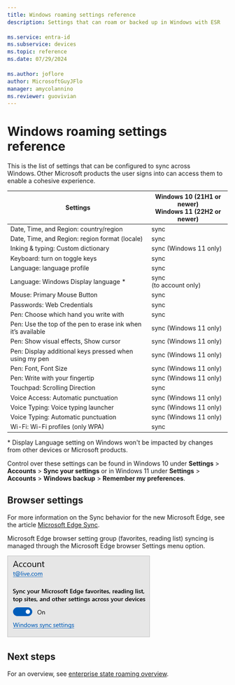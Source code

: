 ```yaml
---
title: Windows roaming settings reference
description: Settings that can roam or backed up in Windows with ESR

ms.service: entra-id
ms.subservice: devices
ms.topic: reference
ms.date: 07/29/2024

ms.author: joflore
author: MicrosoftGuyJFlo
manager: amycolannino
ms.reviewer: guovivian
---
```

# Windows roaming settings reference

This is the list of settings that can be configured to sync across Windows. Other Microsoft products the user signs into can access them to enable a cohesive experience.

| Settings | Windows 10 (21H1 or newer) <br> Windows 11 (22H2 or newer)|
| --- | --- |
| Date, Time, and Region: country/region | sync |
| Date, Time, and Region: region format (locale) | sync |
| Inking & typing: Custom dictionary | sync (Windows 11 only) |
| Keyboard: turn on toggle keys | sync|
| Language: language profile | sync |
| Language: Windows Display language \* | sync <br> (to account only) |
| Mouse: Primary Mouse Button | sync |
| Passwords: Web Credentials | sync |
| Pen: Choose which hand you write with | sync |
| Pen: Use the top of the pen to erase ink when it’s available | sync (Windows 11 only) |
| Pen: Show visual effects, Show cursor | sync (Windows 11 only) |
| Pen: Display additional keys pressed when using my pen | sync (Windows 11 only) |
| Pen: Font, Font Size | sync (Windows 11 only) |
| Pen: Write with your fingertip | sync (Windows 11 only) |
| Touchpad: Scrolling Direction | sync |
| Voice Access: Automatic punctuation | sync (Windows 11 only) |
| Voice Typing: Voice typing launcher | sync (Windows 11 only) |
| Voice Typing: Automatic punctuation | sync (Windows 11 only) |
| Wi-Fi: Wi-Fi profiles (only WPA) | sync |

\* Display Language setting on Windows won't be impacted by changes from other devices or Microsoft products. 

Control over these settings can be found in Windows 10 under **Settings** > **Accounts** > **Sync your settings** or in Windows 11 under **Settings** > **Accounts** > **Windows backup** > **Remember my preferences**.

## Browser settings

For more information on the Sync behavior for the new Microsoft Edge, see the article [Microsoft Edge Sync](/deployedge/microsoft-edge-enterprise-sync).

Microsoft Edge browser setting group (favorites, reading list) syncing is managed through the Microsoft Edge browser Settings menu option.

![Account](./media/enterprise-state-roaming-windows-settings-reference/entra-enterprise-state-roaming-edge.png)

## Next steps

For an overview, see [enterprise state roaming overview](./enterprise-state-roaming-enable.md).

